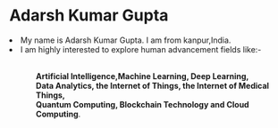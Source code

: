 <h1> Adarsh Kumar Gupta </h1>
<li>My name is Adarsh Kumar Gupta. I am from kanpur,India.</li> <li>I am highly interested to explore human advancement fields like:- <ul> <ul><br><b> Artificial Intelligence,Machine Learning, Deep Learning, <br>Data Analytics, the Internet of Things, the Internet of Medical Things,<br> Quantum Computing, Blockchain Technology and Cloud Computing</b>. </li><br><br><br></ul> </ul>
